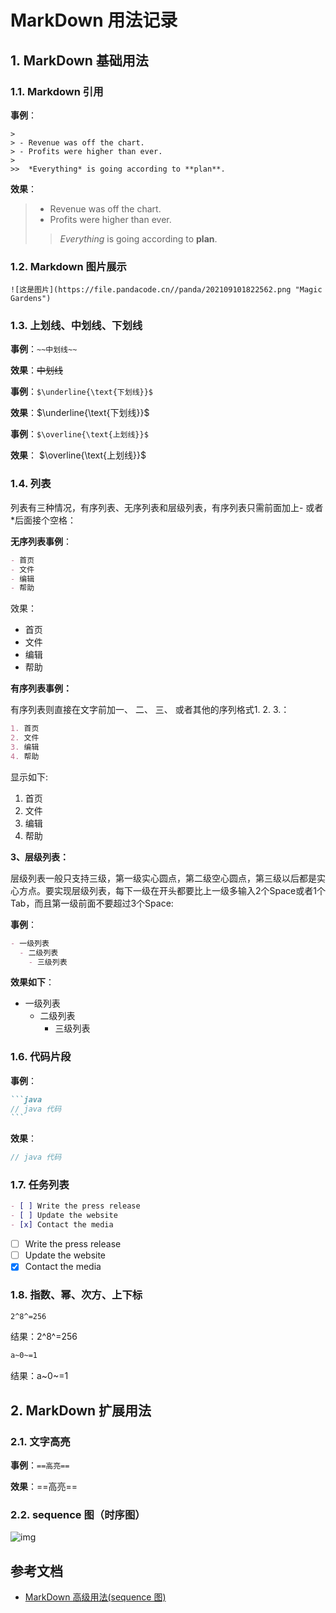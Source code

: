 # MarkDown 用法记录

## 1. MarkDown 基础用法

### 1.1. Markdown 引用

**事例**：

```
>
> - Revenue was off the chart.
> - Profits were higher than ever.
>
>>  *Everything* is going according to **plan**.
```

**效果**：

> - Revenue was off the chart.
> - Profits were higher than ever.
>
>> *Everything* is going according to **plan**.
>>

### 1.2. Markdown 图片展示

```
![这是图片](https://file.pandacode.cn//panda/202109101822562.png "Magic Gardens")
```

### 1.3. 上划线、中划线、下划线

**事例**：``~~中划线~~``

**效果**：~~中划线~~

**事例**：``$\underline{\text{下划线}}$``

**效果**：$\underline{\text{下划线}}$

**事例**：``$\overline{\text{上划线}}$``

**效果**： $\overline{\text{上划线}}$

### 1.4. 列表

列表有三种情况，有序列表、无序列表和层级列表，有序列表只需前面加上- 或者*后面接个空格：

**无序列表事例**：

```markdown
- 首页
- 文件
- 编辑
- 帮助
```

效果：

- 首页
- 文件
- 编辑
- 帮助

**有序列表事例：**

有序列表则直接在文字前加一、 二、 三、 或者其他的序列格式1. 2. 3.：

```markdown
1. 首页
2. 文件
3. 编辑
4. 帮助
```

显示如下:

1. 首页
2. 文件
3. 编辑
4. 帮助

**3、层级列表：**

层级列表一般只支持三级，第一级实心圆点，第二级空心圆点，第三级以后都是实心方点。要实现层级列表，每下一级在开头都要比上一级多输入2个Space或者1个Tab，而且第一级前面不要超过3个Space:

**事例**：

```markdown
- 一级列表
  - 二级列表
    - 三级列表
```

**效果如下**：

- 一级列表
  - 二级列表
    - 三级列表

### 1.6. 代码片段

**事例**：

````markdown
```java
// java 代码
```
````
**效果**：

```java
// java 代码
```

### 1.7. 任务列表

```markdown
- [ ] Write the press release 
- [ ] Update the website 
- [x] Contact the media
```

- [ ] Write the press release 
- [ ] Update the website 
- [x] Contact the media

### 1.8. 指数、幂、次方、上下标

```markdown
2^8^=256
```

结果：2^8^=256

```markdown
a~0~=1
```

结果：a~0~=1

## 2. MarkDown 扩展用法

### 2.1. 文字高亮

**事例**：`==高亮==`

**效果**：==高亮==

### 2.2. sequence 图（时序图）

![img](https://upload-images.jianshu.io/upload_images/3830893-9f78bc169040ec84.png?imageMogr2/auto-orient/strip|imageView2/2/w/709)



## 参考文档

- [MarkDown 高级用法(sequence 图)](https://www.jianshu.com/p/70e329dd4a00)